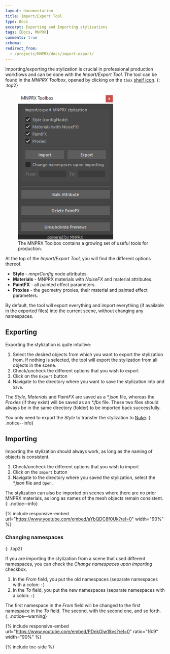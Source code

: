 ```yaml
---
layout: documentation
title: Import/Export Tool
type: Docs
excerpt: Exporting and Importing stylizations
tags: [Docs, MNPRX]
comments: true
schema:
redirect_from:
  - /projects/MNPRX/docs/import-export/
---
```


Importing/exporting the stylization is crucial in professional production workflows and can be done with the _Import/Export Tool_. The tool can be found in the _MNPRX Toolbox_, opened by clicking on the `tbox` [shelf icon](../shelf).
{: .top2}

<figure class="align-center">
	<img src="/images/MNPRX/tbox.png" alt="MNPRX Toolbox" style="width:300px;">
	<figcaption>The MNPRX Toolbox contains a growing set of useful tools for production.</figcaption>
</figure>

At the top of the _Import/Export Tool_, you will find the different options thereof.

* **Style** - _mnprConfig_ node attributes.
* **Materials** - MNPRX materials with _NoiseFX_ and material attributes.
* **PaintFX** - all painted effect parameters.
* **Proxies** - the geometry proxies, their material and painted effect parameters.

By default, the tool will export everything and import everything (if available in the exported files) into the current scene, without changing any namespaces.

## Exporting
Exporting the stylization is quite intuitive:
1. Select the desired objects from which you want to export the stylization from. If nothing is selected, the tool will export the stylization from all objects in the scene.
1. Check/uncheck the different options that you wish to export
1. Click on the `Export` button
1. Navigate to the directory where you want to save the stylization into and `Save`.

The _Style_, _Materials_ and _PaintFX_ are saved as a _*.json_ file, whereas the _Proxies_ (if they exist) will be saved as an _*.fbx_ file. These two files should always be in the same directory (folder) to be imported back successfully.

You only need to export the _Style_ to transfer the stylization to [Nuke](../compositing-nuke).
{: .notice--info}


## Importing
Importing the stylization should always work, as long as the naming of objects is consistent.
1. Check/uncheck the different options that you wish to import
1. Click on the `Import` button
1. Navigate to the directory where you saved the stylization, select the _*.json_ file and `Open`.

The stylization can also be imported on scenes where there are no prior MNPRX materials, as long as names of the mesh objects remain consistent.
{: .notice--info}

{% include responsive-embed url="https://www.youtube.com/embed/aYbQDC8f0Uk?rel=0" width="90%" %}


### Changing namespaces
{: .top2}

If you are importing the stylization from a scene that used different namespaces, you can check the _Change namespaces upon importing_ checkbox.
1. In the _From_ field, you put the old namespaces (separate namespaces with a colon: `:`)
2. In the _To_ field, you put the new namespaces (separate namespaces with a colon: `:`)

The first namespace in the _From_ field will be changed to the first namespace in the _To_ field. The second, with the second one, and so forth.
{: .notice--warning}

{% include responsive-embed url="https://www.youtube.com/embed/PDnkOjw18vs?rel=0" ratio="16:9" width="90%" %}

{% include toc-side %}
